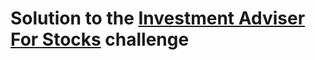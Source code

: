 # Solution to the [Investment Adviser For Stocks](https://zh.swiss-ai-weeks.ch/challenges/vz3) challenge
